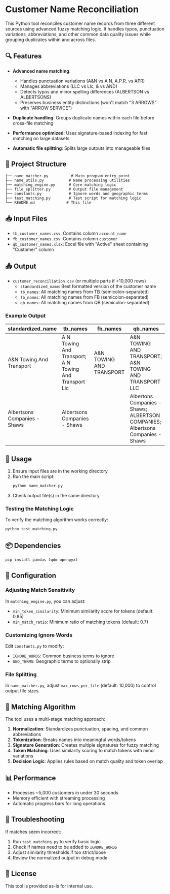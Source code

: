 # Customer Name Reconciliation

This Python tool reconciles customer name records from three different sources using advanced fuzzy matching logic. It handles typos, punctuation variations, abbreviations, and other common data quality issues while grouping duplicates within and across files.

## 🔍 Features

* **Advanced name matching**:
  - Handles punctuation variations (A&N vs A N, A.P.R. vs APR)
  - Manages abbreviations (LLC vs Llc, & vs AND)
  - Detects typos and minor spelling differences (ALBERTSON vs ALBERTSONS)
  - Preserves business entity distinctions (won't match "3 ARROWS" with "ARROW SERVICE")

* **Duplicate handling**: Groups duplicate names within each file before cross-file matching
* **Performance optimized**: Uses signature-based indexing for fast matching on large datasets
* **Automatic file splitting**: Splits large outputs into manageable files

## 📂 Project Structure

```
├── name_matcher.py          # Main program entry point
├── name_utils.py           # Name processing utilities
├── matching_engine.py      # Core matching logic
├── file_splitter.py        # Output file management
├── constants.py            # Ignore words and geographic terms
├── test_matching.py        # Test script for matching logic
└── README.md              # This file
```

## 📥 Input Files

* `tb_customer_names.csv`: Contains column `account_name`
* `fb_customer_names.csv`: Contains column `customer`  
* `qb_customer_names.xlsx`: Excel file with "Active" sheet containing "Customer" column

## 📤 Output

* `customer_reconciliation.csv` (or multiple parts if >10,000 rows)
  - `standardized_name`: Best formatted version of the customer name
  - `tb_names`: All matching names from TB (semicolon-separated)
  - `fb_names`: All matching names from FB (semicolon-separated)
  - `qb_names`: All matching names from QB (semicolon-separated)

### Example Output

| standardized_name | tb_names | fb_names | qb_names |
|------------------|----------|----------|----------|
| A&N Towing And Transport | A N Towing And Transport; A N Towing And Transport Llc | A&N TOWING AND TRANSPORT | A&N TOWING AND TRANSPORT; A&N TOWING AND TRANSPORT LLC |
| Albertsons Companies - Shaws | Albertsons Companies - Shaws | | Albertons Companies - Shaws; ALBERTSON COMPANIES; Albertsons Companies - Shaws |

## 🚀 Usage

1. Ensure input files are in the working directory
2. Run the main script:
   ```bash
   python name_matcher.py
   ```
3. Check output file(s) in the same directory

### Testing the Matching Logic

To verify the matching algorithm works correctly:
```bash
python test_matching.py
```

## 📦 Dependencies

```bash
pip install pandas tqdm openpyxl
```

## 🔧 Configuration

### Adjusting Match Sensitivity

In `matching_engine.py`, you can adjust:
- `min_token_similarity`: Minimum similarity score for tokens (default: 0.85)
- `min_match_ratio`: Minimum ratio of matching tokens (default: 0.7)

### Customizing Ignore Words

Edit `constants.py` to modify:
- `IGNORE_WORDS`: Common business terms to ignore
- `GEO_TERMS`: Geographic terms to optionally strip

### File Splitting

In `name_matcher.py`, adjust `max_rows_per_file` (default: 10,000) to control output file sizes.

## 🎯 Matching Algorithm

The tool uses a multi-stage matching approach:

1. **Normalization**: Standardizes punctuation, spacing, and common abbreviations
2. **Tokenization**: Breaks names into meaningful words/tokens
3. **Signature Generation**: Creates multiple signatures for fuzzy matching
4. **Token Matching**: Uses similarity scoring to match tokens with minor variations
5. **Decision Logic**: Applies rules based on match quality and token overlap

## 📊 Performance

- Processes ~5,000 customers in under 30 seconds
- Memory efficient with streaming processing
- Automatic progress bars for long operations

## 🐛 Troubleshooting

If matches seem incorrect:
1. Run `test_matching.py` to verify basic logic
2. Check if names need to be added to `IGNORE_WORDS`
3. Adjust similarity thresholds if too strict/loose
4. Review the normalized output in debug mode

## 📝 License

This tool is provided as-is for internal use.
